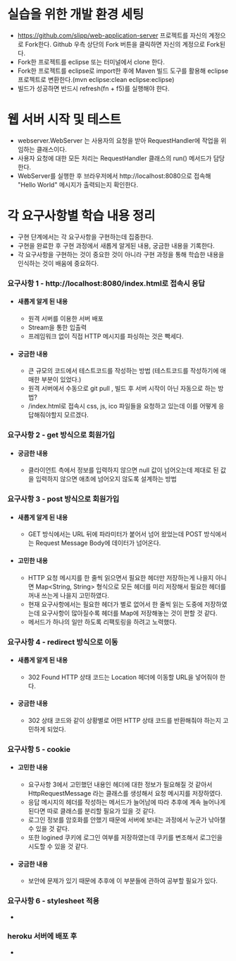 # 실습을 위한 개발 환경 세팅
* https://github.com/slipp/web-application-server 프로젝트를 자신의 계정으로 Fork한다. Github 우측 상단의 Fork 버튼을 클릭하면 자신의 계정으로 Fork된다.
* Fork한 프로젝트를 eclipse 또는 터미널에서 clone 한다.
* Fork한 프로젝트를 eclipse로 import한 후에 Maven 빌드 도구를 활용해 eclipse 프로젝트로 변환한다.(mvn eclipse:clean eclipse:eclipse)
* 빌드가 성공하면 반드시 refresh(fn + f5)를 실행해야 한다.

# 웹 서버 시작 및 테스트
* webserver.WebServer 는 사용자의 요청을 받아 RequestHandler에 작업을 위임하는 클래스이다.
* 사용자 요청에 대한 모든 처리는 RequestHandler 클래스의 run() 메서드가 담당한다.
* WebServer를 실행한 후 브라우저에서 http://localhost:8080으로 접속해 "Hello World" 메시지가 출력되는지 확인한다.

# 각 요구사항별 학습 내용 정리
* 구현 단계에서는 각 요구사항을 구현하는데 집중한다. 
* 구현을 완료한 후 구현 과정에서 새롭게 알게된 내용, 궁금한 내용을 기록한다.
* 각 요구사항을 구현하는 것이 중요한 것이 아니라 구현 과정을 통해 학습한 내용을 인식하는 것이 배움에 중요하다. 

### 요구사항 1 - http://localhost:8080/index.html로 접속시 응답
* #### 새롭게 알게 된 내용
  * 원격 서버를 이용한 서버 배포
  * Stream을 통한 입출력
  * 프레임워크 없이 직접 HTTP 메시지를 파싱하는 것은 빡세다.
* #### 궁금한 내용
  * 큰 규모의 코드에서 테스트코드를 작성하는 방법 (테스트코드를 작성하기에 애매한 부분이 있었다.)
  * 원격 서버에서 수동으로 git pull , 빌드 후 서버 시작이 아닌 자동으로 하는 방법?
  * /index.html로 접속시 css, js, ico 파일들을 요청하고 있는데 이를 어떻게 응답해줘야할지 모르겠다.
  

### 요구사항 2 - get 방식으로 회원가입
* #### 궁금한 내용
  * 클라이언트 측에서 정보를 입력하지 않으면 null 값이 넘어오는데 제대로 된 값을 입력하지 않으면 애초에 넘어오지 않도록 설계하는 방법

### 요구사항 3 - post 방식으로 회원가입
* #### 새롭게 알게 된 내용
  * GET 방식에서는 URL 뒤에 파라미터가 붙어서 넘어 왔었는데 POST 방식에서는 Request Message Body에 데이터가 넘어온다.
* #### 고민한 내용
  * HTTP 요청 메시지를 한 줄씩 읽으면서 필요한 헤더만 저장하는게 나을지 아니면 Map<String, String> 형식으로 모든 헤더를 미리 저장해서 필요한 헤더를 꺼내 쓰는게 나을지 고민하였다.
  * 현재 요구사항에서는 필요한 헤더가 별로 없어서 한 줄씩 읽는 도중에 저장하였는데 요구사항이 많아질수록 헤더를 Map에 저장해놓는 것이 편할 것 같다.
  * 메서드가 하나의 일만 하도록 리팩토링을 하려고 노력했다.

### 요구사항 4 - redirect 방식으로 이동
* #### 새롭게 알게 된 내용
  * 302 Found HTTP 상태 코드는 Location 헤더에 이동할 URL을 넣어줘야 한다.
* #### 궁금한 내용
  * 302 상태 코드와 같이 상황별로 어떤 HTTP 상태 코드를 반환해줘야 하는지 고민하게 되었다.

### 요구사항 5 - cookie
* #### 고민한 내용
  * 요구사항 3에서 고민했던 내용인 헤더에 대한 정보가 필요해질 것 같아서 HttpRequestMessage 라는 클래스를 생성해서 요청 메시지를 저장하였다.
  * 응답 메시지의 헤더를 작성하는 메서드가 늘어남에 따라 추후에 계속 늘어나게 된다면 따로 클래스를 분리할 필요가 있을 것 같다.
  * 로그인 정보를 암호화를 안했기 때문에 서버에 보내는 과정에서 누군가 낚아챌 수 있을 것 같다.
  * 또한 logined 쿠키에 로그인 여부를 저장하였는데 쿠키를 변조해서 로그인을 시도할 수 있을 것 같다.
* #### 궁금한 내용
  * 보안에 문제가 있기 때문에 추후에 이 부분들에 관하여 공부할 필요가 있다.

### 요구사항 6 - stylesheet 적용
* 

### heroku 서버에 배포 후
* 